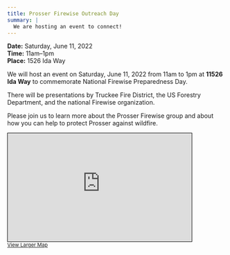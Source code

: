 ```yaml
---
title: Prosser Firewise Outreach Day
summary: |
  We are hosting an event to connect!
---
```


**Date:** Saturday, June 11, 2022<br/>
**Time:** 11am–1pm<br/>
**Place:** 1526 Ida Way<br/>

We will host an event on Saturday, June 11, 2022 from 11am to 1pm at **11526 Ida Way** to commemorate National Firewise Preparedness
Day.

There will be presentations by Truckee
Fire District, the US Forestry Department, and the national Firewise organization.

Please join us to learn more about the Prosser Firewise group and about how
you can help to protect Prosser against wildfire.


<iframe width="425" height="250" frameborder="0" scrolling="no" marginheight="0" marginwidth="0" src="https://www.openstreetmap.org/export/embed.html?bbox=-120.1639074138092%2C39.35932982333835%2C-120.16003162178266%2C39.36117551735806&amp;layer=mapnik&amp;marker=39.36025267644429%2C-120.16196951779591" style="border: 1px solid black"></iframe><br/><small><a href="https://www.openstreetmap.org/?mlat=39.36025&amp;mlon=-120.16197#map=19/39.36025/-120.16197&amp;layers=N">View Larger Map</a></small>
